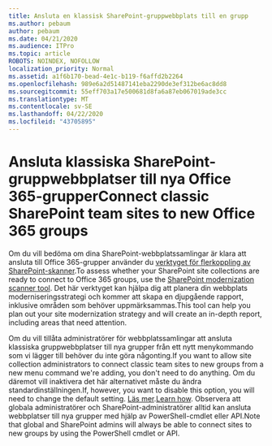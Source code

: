 ```yaml
---
title: Ansluta en klassisk SharePoint-gruppwebbplats till en grupp
ms.author: pebaum
author: pebaum
ms.date: 04/21/2020
ms.audience: ITPro
ms.topic: article
ROBOTS: NOINDEX, NOFOLLOW
localization_priority: Normal
ms.assetid: a1f6b170-bead-4e1c-b119-f6affd2b2264
ms.openlocfilehash: 989e6a2d51487141eba2290de3ef312be6ac8dd8
ms.sourcegitcommit: 55eff703a17e500681d8fa6a87eb067019ade3cc
ms.translationtype: MT
ms.contentlocale: sv-SE
ms.lasthandoff: 04/22/2020
ms.locfileid: "43705895"
---
```

# <a name="connect-classic-sharepoint-team-sites-to-new-office-365-groups"></a><span data-ttu-id="37306-102">Ansluta klassiska SharePoint-gruppwebbplatser till nya Office 365-grupper</span><span class="sxs-lookup"><span data-stu-id="37306-102">Connect classic SharePoint team sites to new Office 365 groups</span></span>

<span data-ttu-id="37306-103">Om du vill bedöma om dina SharePoint-webbplatssamlingar är klara att ansluta till Office 365-grupper använder du [verktyget för flerkoppling av SharePoint-skanner](https://go.microsoft.com/fwlink/?linkid=873066).</span><span class="sxs-lookup"><span data-stu-id="37306-103">To assess whether your SharePoint site collections are ready to connect to Office 365 groups, use the [SharePoint modernization scanner tool](https://go.microsoft.com/fwlink/?linkid=873066).</span></span> <span data-ttu-id="37306-104">Det här verktyget kan hjälpa dig att planera din webbplats moderniseringsstrategi och kommer att skapa en djupgående rapport, inklusive områden som behöver uppmärksammas.</span><span class="sxs-lookup"><span data-stu-id="37306-104">This tool can help you plan out your site modernization strategy and will create an in-depth report, including areas that need attention.</span></span>
  
<span data-ttu-id="37306-105">Om du vill tillåta administratörer för webbplatssamlingar att ansluta klassiska gruppwebbplatser till nya grupper från ett nytt menykommando som vi lägger till behöver du inte göra någonting.</span><span class="sxs-lookup"><span data-stu-id="37306-105">If you want to allow site collection administrators to connect classic team sites to new groups from a new menu command we're adding, you don't need to do anything.</span></span> <span data-ttu-id="37306-106">Om du däremot vill inaktivera det här alternativet måste du ändra standardinställningen.</span><span class="sxs-lookup"><span data-stu-id="37306-106">If, however, you want to disable this option, you will need to change the default setting.</span></span> <span data-ttu-id="37306-107">[Läs mer](https://go.microsoft.com/fwlink/?linkid=2004316).</span><span class="sxs-lookup"><span data-stu-id="37306-107">[Learn how](https://go.microsoft.com/fwlink/?linkid=2004316).</span></span> <span data-ttu-id="37306-108">Observera att globala administratörer och SharePoint-administratörer alltid kan ansluta webbplatser till nya grupper med hjälp av PowerShell-cmdlet eller API.</span><span class="sxs-lookup"><span data-stu-id="37306-108">Note that global and SharePoint admins will always be able to connect sites to new groups by using the PowerShell cmdlet or API.</span></span>
  

